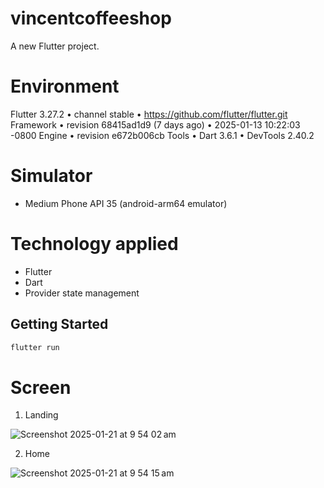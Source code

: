 # vincentcoffeeshop

A new Flutter project.

# Environment
Flutter 3.27.2 • channel stable • https://github.com/flutter/flutter.git
Framework • revision 68415ad1d9 (7 days ago) • 2025-01-13 10:22:03 -0800
Engine • revision e672b006cb
Tools • Dart 3.6.1 • DevTools 2.40.2

# Simulator
- Medium Phone API 35 (android-arm64 emulator)

# Technology applied
- Flutter
- Dart
- Provider state management

## Getting Started

```bash
flutter run
```

# Screen
1. Landing

![Screenshot 2025-01-21 at 9 54 02 am](https://github.com/user-attachments/assets/e9fd4a17-5698-4f25-8783-333c930a6b71)

2. Home

![Screenshot 2025-01-21 at 9 54 15 am](https://github.com/user-attachments/assets/1fb01a78-2329-4a4e-be4f-79ea84ed98fb)
